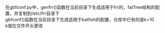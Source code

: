 在gbfconf.py中，genfrr()函数在当前目录下生成适用于frr的，fatTree结构的配置，并复制到/etc/frr目录下
\
gbfconf()函数在当前目录下生成适用于batfish的配置，仓库中已有的是k=10
\
k值在文件开头更改

